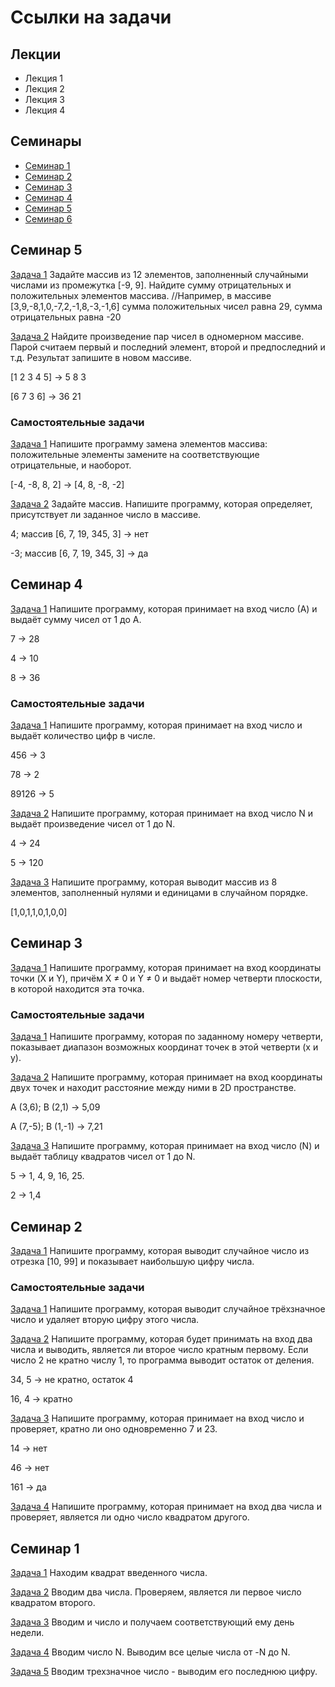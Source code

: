 # Ссылки на задачи
## Лекции
- Лекция 1
- Лекция 2
- Лекция 3
- Лекция 4
## Семинары
- [Семинар 1](#семинар-1)
- [Семинар 2](#семинар-2)
- [Семинар 3](#семинар-3)
- [Семинар 4](#семинар-4)
- [Семинар 5](#семинар-5)
- [Семинар 6](#семинар-6)

## Семинар 5
[Задача 1](Seminar5/task1/Program.cs)
Задайте массив из 12 элементов, заполненный случайными числами из промежутка [-9, 9]. Найдите сумму отрицательных и положительных элементов массива.
//Например, в массиве [3,9,-8,1,0,-7,2,-1,8,-3,-1,6] сумма положительных чисел равна 29, сумма отрицательных равна -20

[Задача 2](Seminar5/task1/Program.cs)
Найдите произведение пар чисел в одномерном массиве. Парой считаем первый и последний элемент, второй и предпоследний и т.д. Результат запишите в новом массиве.

[1 2 3 4 5] -> 5 8 3

[6 7 3 6] -> 36 21

### Самостоятельные задачи
[Задача 1](Seminar5/task2/Program.cs)
Напишите программу замена элементов массива: положительные элементы замените на соответствующие отрицательные, и наоборот.

[-4, -8, 8, 2] -> [4, 8, -8, -2]

[Задача 2](Seminar5/task2/Program.cs)
Задайте массив. Напишите программу, которая определяет, присутствует ли заданное число в массиве.


4; массив [6, 7, 19, 345, 3] -> нет

-3; массив [6, 7, 19, 345, 3] -> да

## Семинар 4
[Задача 1](Seminar4/task1/Program.cs)
Напишите программу, которая принимает на вход число (А) и выдаёт сумму чисел от 1 до А.

7 -> 28

4 -> 10

8 -> 36
### Самостоятельные задачи
[Задача 1](Seminar4/task2/Program.cs)
Напишите программу, которая принимает на вход число и выдаёт количество цифр в числе.

456 -> 3

78 -> 2

89126 -> 5

[Задача 2](Seminar4/task2/Program.cs)
Напишите программу, которая принимает на вход число N и выдаёт произведение чисел от 1 до N.

4 -> 24 

5 -> 120

[Задача 3](Seminar4/task2/Program.cs)
Напишите программу, которая выводит массив из 8 элементов, заполненный нулями и единицами в случайном порядке.

[1,0,1,1,0,1,0,0]

## Семинар 3
[Задача 1](Seminar3/task1/Program.cs)
Напишите программу, которая принимает на вход координаты точки (X и Y), причём X ≠ 0 и Y ≠ 0 и выдаёт номер четверти плоскости, в которой находится эта точка.

### Самостоятельные задачи
[Задача 1](Seminar3/task2/Program.cs)
Напишите программу, которая по заданному номеру четверти, показывает диапазон возможных координат точек в этой четверти (x и y).

[Задача 2](Seminar3/task2/Program.cs)
Напишите программу, которая принимает на вход координаты двух точек и находит расстояние между ними в 2D пространстве.

A (3,6); B (2,1) -> 5,09 

A (7,-5); B (1,-1) -> 7,21

[Задача 3](Seminar3/task2/Program.cs)
Напишите программу, которая принимает на вход число (N) и выдаёт таблицу квадратов чисел от 1 до N.

5 -> 1, 4, 9, 16, 25.

2 -> 1,4

## Семинар 2
[Задача 1](Seminar2/task1/Program.cs)
Напишите программу, которая выводит случайное число из отрезка [10, 99] и показывает наибольшую цифру числа.

### Самостоятельные задачи
[Задача 1](Seminar2/task2/Program.cs)
Напишите программу, которая выводит случайное трёхзначное число и удаляет вторую цифру этого числа.

[Задача 2](Seminar2/task2/Program.cs)
Напишите программу, которая будет принимать на вход два числа и выводить, является ли второе число кратным первому. Если число 2 не кратно числу 1, то программа выводит остаток от деления.

34, 5 -> не кратно, остаток 4 

16, 4 -> кратно

[Задача 3](Seminar2/task2/Program.cs)
Напишите программу, которая принимает на вход число и проверяет, кратно ли оно одновременно 7 и 23.


14 -> нет 

46 -> нет 

161 -> да

[Задача 4](Seminar2/task2/Program.cs)
Напишите программу, которая принимает на вход два числа и проверяет, является ли одно число квадратом другого.

## Семинар 1
[Задача 1](Seminar1/Program.cs)
Находим квадрат введенного числа.

[Задача 2](Seminar1/Program.cs)
Вводим два числа. Проверяем, является ли первое число квадратом второго.

[Задача 3](Seminar1/Program.cs)
Вводим и число и получаем соответствующий ему день недели.

[Задача 4](Seminar1/Program.cs)
Вводим число N. Выводим все целые числа от -N до N.

[Задача 5](Seminar1/Program.cs)
Вводим трехзначное число - выводим его последнюю цифру.